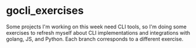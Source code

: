 # gocli_exercises
Some projects I'm working on this week need CLI tools, so I'm doing some exercises to refresh myself about CLI implementations and integrations with golang, JS, and Python. Each branch corresponds to a different exercise.
